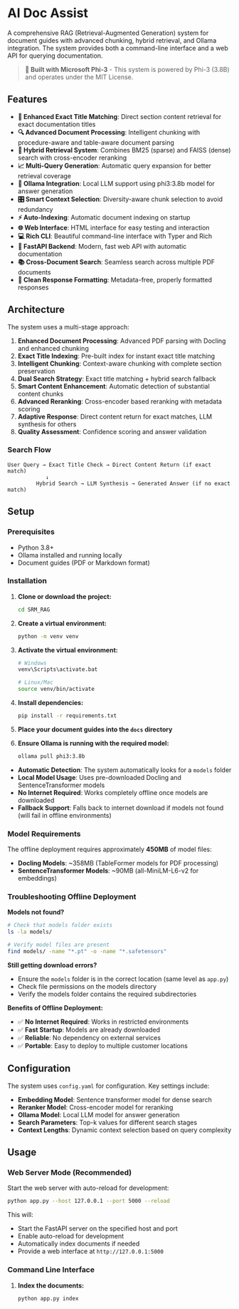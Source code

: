 # AI Doc Assist 

A comprehensive RAG (Retrieval-Augmented Generation) system for document guides with advanced chunking, hybrid retrieval, and Ollama integration. The system provides both a command-line interface and a web API for querying documentation.

> **🤖 Built with Microsoft Phi-3** - This system is powered by Phi-3 (3.8B) and operates under the MIT License.

## Features

- **🎯 Enhanced Exact Title Matching**: Direct section content retrieval for exact documentation titles
- **🔍 Advanced Document Processing**: Intelligent chunking with procedure-aware and table-aware document parsing
- **🔄 Hybrid Retrieval System**: Combines BM25 (sparse) and FAISS (dense) search with cross-encoder reranking
- **📈 Multi-Query Generation**: Automatic query expansion for better retrieval coverage
- **🤖 Ollama Integration**: Local LLM support using phi3:3.8b model for answer generation
- **🎛️ Smart Context Selection**: Diversity-aware chunk selection to avoid redundancy
- **⚡ Auto-Indexing**: Automatic document indexing on startup
- **🌐 Web Interface**: HTML interface for easy testing and interaction
- **💻 Rich CLI**: Beautiful command-line interface with Typer and Rich
- **🚀 FastAPI Backend**: Modern, fast web API with automatic documentation
- **📚 Cross-Document Search**: Seamless search across multiple PDF documents
- **🧹 Clean Response Formatting**: Metadata-free, properly formatted responses

## Architecture

The system uses a multi-stage approach:
1. **Enhanced Document Processing**: Advanced PDF parsing with Docling and enhanced chunking
2. **Exact Title Indexing**: Pre-built index for instant exact title matching
3. **Intelligent Chunking**: Context-aware chunking with complete section preservation
4. **Dual Search Strategy**: Exact title matching + hybrid search fallback
5. **Smart Content Enhancement**: Automatic detection of substantial content chunks
6. **Advanced Reranking**: Cross-encoder based reranking with metadata scoring
7. **Adaptive Response**: Direct content return for exact matches, LLM synthesis for others
8. **Quality Assessment**: Confidence scoring and answer validation

### Search Flow
```
User Query → Exact Title Check → Direct Content Return (if exact match)
            ↓
         Hybrid Search → LLM Synthesis → Generated Answer (if no exact match)
```

## Setup

### Prerequisites

- Python 3.8+
- Ollama installed and running locally
- Document guides (PDF or Markdown format)

### Installation

1. **Clone or download the project:**
   ```bash
   cd SRM_RAG
   ```

2. **Create a virtual environment:**
   ```bash
   python -m venv venv
   ```

3. **Activate the virtual environment:**
   ```bash
   # Windows
   venv\Scripts\activate.bat
   
   # Linux/Mac
   source venv/bin/activate
   ```

4. **Install dependencies:**
   ```bash
   pip install -r requirements.txt
   ```

5. **Place your document guides into the `docs` directory**

6. **Ensure Ollama is running with the required model:**
   ```bash
   ollama pull phi3:3.8b
   ```


- **Automatic Detection**: The system automatically looks for a `models` folder
- **Local Model Usage**: Uses pre-downloaded Docling and SentenceTransformer models
- **No Internet Required**: Works completely offline once models are downloaded
- **Fallback Support**: Falls back to internet download if models not found (will fail in offline environments)

### Model Requirements

The offline deployment requires approximately **450MB** of model files:
- **Docling Models**: ~358MB (TableFormer models for PDF processing)
- **SentenceTransformer Models**: ~90MB (all-MiniLM-L6-v2 for embeddings)

### Troubleshooting Offline Deployment

**Models not found?**
```bash
# Check that models folder exists
ls -la models/

# Verify model files are present
find models/ -name "*.pt" -o -name "*.safetensors"
```

**Still getting download errors?**
- Ensure the `models` folder is in the correct location (same level as `app.py`)
- Check file permissions on the models directory
- Verify the models folder contains the required subdirectories

**Benefits of Offline Deployment:**
- ✅ **No Internet Required**: Works in restricted environments
- ✅ **Fast Startup**: Models are already downloaded
- ✅ **Reliable**: No dependency on external services
- ✅ **Portable**: Easy to deploy to multiple customer locations

## Configuration

The system uses `config.yaml` for configuration. Key settings include:

- **Embedding Model**: Sentence transformer model for dense search
- **Reranker Model**: Cross-encoder model for reranking
- **Ollama Model**: Local LLM model for answer generation
- **Search Parameters**: Top-k values for different search stages
- **Context Lengths**: Dynamic context selection based on query complexity

## Usage

### Web Server Mode (Recommended)

Start the web server with auto-reload for development:

```bash
python app.py --host 127.0.0.1 --port 5000 --reload
```

This will:
- Start the FastAPI server on the specified host and port
- Enable auto-reload for development
- Automatically index documents if needed
- Provide a web interface at `http://127.0.0.1:5000`

### Command Line Interface

1. **Index the documents:**
   ```bash
   python app.py index
   ```
